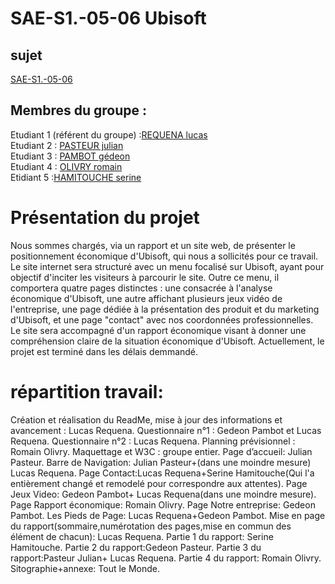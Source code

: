 # SAE-S1.-05-06 Ubisoft

## sujet

[SAE-S1.-05-06](https://lucas-requena.github.io/SAE-S1.-05-06/)

## Membres du groupe :
Etudiant 1 (référent du groupe) :[REQUENA lucas](mailto:lrequena@edu.univ-fcomte.fr?subject=SAE_1_05_06)  
Etudiant 2 : [PASTEUR julian](mailto:jpasteu4@edu.univ-fcomte.fr?subject=SAE_1_05_06)   
Etudiant 3 : [PAMBOT gédeon](mailto:gpambot@edu.univ-fcomte.fr?subject=SAE_1_05_06)  
Etudiant 4 : [OLIVRY romain](mailto:rolivry@edu.univ-fcomte.fr?subject=SAE_1_05_06)  
Etidiant 5 :[HAMITOUCHE serine](mailto:shamitou@edu.univ-fcomte.fr?subject=SAE_1_05_06)
 
# Présentation du projet

Nous sommes chargés, via un rapport et un site web, de présenter le positionnement économique d'Ubisoft, qui nous a sollicités pour ce travail. Le site internet sera structuré avec un menu focalisé sur Ubisoft, ayant pour objectif d'inciter les visiteurs à parcourir le site. Outre ce menu, il comportera quatre pages distinctes : une consacrée à l'analyse économique d'Ubisoft, une autre affichant plusieurs jeux vidéo de l'entreprise, une page dédiée à la présentation des produit et du marketing d'Ubisoft, et une page "contact" avec nos coordonnées professionnelles. Le site sera accompagné d'un rapport économique visant à donner une compréhension claire de la situation économique d'Ubisoft.
Actuellement, le projet est terminé dans les délais demmandé.

# répartition travail:

Création et réalisation du ReadMe, mise à jour des informations et avancement : Lucas Requena.
Questionnaire n°1 : Gedeon Pambot et Lucas Requena.
Questionnaire n°2 : Lucas Requena.
Planning prévisionnel : Romain Olivry.
Maquettage et W3C : groupe entier.
Page d’accueil: Julian Pasteur.
Barre de Navigation: Julian Pasteur+(dans une moindre mesure) Lucas Requena.
Page Contact:Lucas Requena+Serine Hamitouche(Qui l'a entièrement changé et remodelé pour correspondre aux attentes).
Page Jeux Video: Gedeon Pambot+ Lucas Requena(dans une moindre mesure).
Page Rapport économique: Romain Olivry.
Page Notre entreprise: Gedeon Pambot.
Les Pieds de Page: Lucas Requena+Gedeon Pambot.
Mise en page du rapport(sommaire,numérotation des pages,mise en commun des élément de chacun): Lucas Requena.
Partie 1 du rapport: Serine Hamitouche.
Partie 2 du rapport:Gedeon Pasteur.
Partie 3 du rapport:Pasteur Julian+ Lucas Requena.
Partie 4 du rapport: Romain Olivry.
Sitographie+annexe: Tout le Monde.


